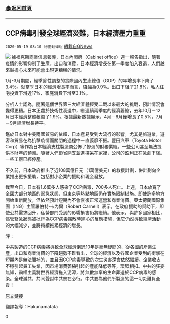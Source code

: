 ###  [:house:返回首頁](https://github.com/ourhimalayas/txt)
---

## CCP病毒引發全球經濟災難，日本經濟壓力重重
`2020-05-19 08:10 秘密翻译组` [轉載自GNews](https://gnews.org/zh-hant/207132/)

![](https://s3.amazonaws.com/gnews-media-offload/wp-content/uploads/2020/05/19064755/Picture-1-201.png)
據福克斯商業信息報導，日本內閣府（Cabinet office）週一報告指出，隨著疫情的影響抑制了生產，出口和消費，日本經濟增長在第一季度陷入衰退，人們越來越擔心未來可能會出現更糟糕的情況。

1月-3月期間，經季節性調整的實際國內生產總值（GDP）的年增長率下降了3.4％。就當季日本的經濟增長率而言，降幅為0.9%。出口下降了21.8%，私人住宅投資下滑近17%，家庭消費下滑至3.1%。

分析人士認為，隨著這個世界第三大經濟體經受二戰以來最大的挑戰，預計情況會變得更糟。日本正處於技術性衰退中，繼連續兩季度的經濟萎縮，去年10月－12月日本經濟整體萎縮了1.9%。根據最新數據顯示，4月－6月僅增長了0.5%，7月－9月經濟增長持平。

鑑於日本對中美兩國貿易的依賴，日本極易受到大流行的影響。尤其是旅遊業，遊客和貿易在為抗擊疫情而關閉的過程中一直萎靡不振。豐田汽車（Toyota Motor Corp）等作為日本經濟支柱製造商公佈了慘淡的財務業績。一些公司甚至無法提供本財年的預測。隨著人們節省開支並選擇呆在家裡，公司的盈利正在急劇下降。一些工廠已經停產。

不久前，日本政府推出了近108萬億日元（1萬億美元）的救援計劃，併計劃向企業推出更多援助，包括對小企業的援助和現金發放。

截至今日，日本有1.6萬多人感染了CCP病毒，700多人死亡。上週，日本放寬了全國大部分地區的緊急狀態，但東京等熱點地區仍在實施限制措施。即使許多地方開始重新開放，但依然預計短期內不會恢復正常運營和商業消費。亞太荷蘭國際集團（ING）主管羅伯特·卡內爾（Robert Carnell）表示，在政府援助的幫助下，即使公共需求回升，私營部門受到的影響損害仍將繼續。他表示，與許多國家相比，儘管緊急狀態被批評為CCP病毒擴散時違心的反應措施，但它仍然導致經濟活動的大幅減少，並將持續拖累經濟的增長。

評：

中共製造的CCP病毒將導致全球經濟倒退10年是毫無疑問的，從各國的產業生產，出口和商業消費的下降趨勢不難看出，全球的經濟以及各國企業受到的衝擊在短期內是無法彌補的，並且因CCP病毒導致的次生災害還會依然繼續。企業收支不穩引起員工失業，因市場消費萎縮引起的產能降低等等，環環相扣。中共的狂妄無知，霸權主義將世界經濟拖入泥潭，將無數無辜的生命葬送於CCP病毒的感染。全球滅共，共同聲討中共勢在必行。中共要為他們所製造的這一切災難負全責！

[原文鏈接](https://www.foxbusiness.com/markets/japans-economy-falls-into-recession)

翻譯報導：Hakunamatata

0
